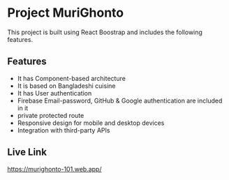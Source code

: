 # Project MuriGhonto 
This project is built using React Boostrap and includes the following features.
## Features
* It has Component-based architecture
* It is based on Bangladeshi cuisine
* It has User authentication 
* Firebase Email-password, GitHub & Google authentication are included in it
* private protected route
* Responsive design for mobile and desktop devices
* Integration with third-party APIs
## Live Link
https://murighonto-101.web.app/
